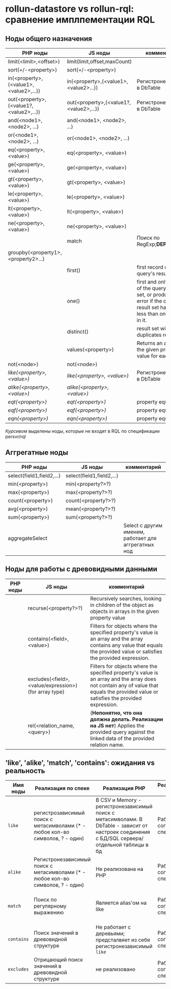 # rollun-datastore vs rollun-rql: сравнение имплпементации RQL

## Ноды общего назначения

| PHP ноды | JS ноды | комментарий |
|----------|---------|-------------|
| limit(&lt;limit>,&lt;offset>) | limit(limit,offset,maxCount) |
| sort(+/-&lt;property>) | sort(+/-&lt;property>) |
| in(&lt;property>,(&lt;value1>,&lt;value2>,...)) | in(&lt;property>,(&lt;value1>,&lt;value2>...)) | Регистронезависима в DbTable
| out(&lt;property>,(&lt;value1?,&lt;value2>,...)) | out(&lt;property>,(&lt;value1?,&lt;value2>,...)) | Регистронезависима в DbTable
| and(&lt;node1>, &lt;node2>, ...) |and(&lt;node1>, &lt;node2>, ...) |
| or(&lt;node1>, &lt;node2>, ...) | or(&lt;node1>, &lt;node2>, ...) |
| eq(&lt;property>, &lt;value>)| eq(&lt;property>, &lt;value>) |
| ge(&lt;property>, &lt;value>) | ge(&lt;property>, &lt;value>) |
| gt(&lt;property>, &lt;value>) | gt(&lt;property>, &lt;value>) |
| le(&lt;property>, &lt;value>) | le(&lt;property>, &lt;value>) |
| lt(&lt;property>, &lt;value>) | lt(&lt;property>, &lt;value>) |
| ne(&lt;property>, &lt;value>) | ne(&lt;property>, &lt;value>) |
|| match | Поиск по RegExp;**DEPRECATED**
|groupby(&lt;property1>,&lt;property2>...) ||
||first()| first record of the query's result set
||one()| first and only record of the query's result set, or produces an error if the query's result set has more or less than one record in it.
||distinct() | result set with duplicates removed
||values(&lt;property>) | Returns an array of the given property value for each object
| not(&lt;node>) | not(&lt;node>) |
| *like(&lt;property>, &lt;value>)* | *like(&lt;property>, &lt;value>)* |Регистронезависима в DbTable
| *alike(&lt;property>, &lt;value>)* | *alike(&lt;property>, &lt;value>)* |
| *eqt(&lt;property>)* | *eqt(&lt;property>)* | property equals true
| *eqf(&lt;property>)* | *eqf(&lt;property>)* | property equals false
| *eqn(&lt;property>)* | *eqn(&lt;property>)* | property equals null

*Курсивом* выделены ноды, которые не входят в RQL по спецификации persvr/rql

## Аггрегатные ноды
| PHP ноды | JS ноды | комментарий |
|----------|---------|-------------|
| select(field1,field2,...) | select(field1,field2,...) |
| min(&lt;property>) | min(&lt;property?>?) |
| max(&lt;property>) | max(&lt;property?>?) |
| count(&lt;property>) | count(&lt;property?>?) |
| avg(&lt;property>) | mean(&lt;property?>?) |
| sum(&lt;property>) | sum(&lt;property?>?) |
| aggregateSelect ||Select с другим именем, работает для аггрегатных нод
## Ноды для работы с древовидными данными

| PHP ноды | JS ноды | комментарий |
|----------|---------|-------------|
||recurse(&lt;property?>?) | Recursively searches, looking in children of the object as objects in arrays in the given property value
||contains(&lt;field>,&lt;value>) |Filters for objects where the specified property's value is an array and the array contains any value that equals the provided value or satisfies the provided expression.
||excludes(&lt;field>,&lt;value/expression>) (for array type)|Filters for objects where the specified property's value is an array and the array does not contain any of value that equals the provided value or satisfies the provided expression.
||rel(&lt;relation_name,&lt;query>)| (**Непонятно, что она должна делать. Реализации на JS нет**) Applies the provided query against the linked data of the provided relation name.

## 'like', 'alike', 'match', 'contains': ожидания vs реальность

| Имя ноды | Реализация по спеке | Реализация PHP | Реализация JS |Комментарии|
|----------|---------------------|----------------|---------------|-----------|
|`like`|регистрозависимый поиск с метасимволами (* - любое кол-во символов, ? - один)|В CSV и Memory - регистронезависимый поиск с метасимволами. В DbTable - зависит от настроек соединения с БД/SQL сервера/отдельной таблицы в бд|Работает согласно спеке |DbTable datastore возвращает цифры в виде строк, а CSV/Memory - в виде цифр
|`alike`|Регистронезависимый поиск с метасимволами (* - любое кол-во символов, ? - один)|Не реализована на PHP|Работает согласно спеке |
|`match`|Поиск по регулярному выражению|Является alias'ом на like|Работает согласно спеке | В скором времени нода будет обьявлена нежелательной
|`contains`|Поиск значений в древовидной структуре|Не работает с деревьями; предсталвяет из себя регистронезависимый `like`|Работает согласно спеке |
|`excludes`|Отрицающий поиск значений в древовидной структуре|не реализовано|Работает согласно спеке |